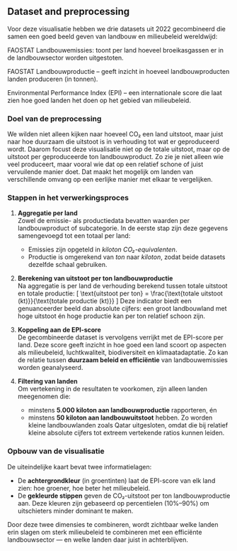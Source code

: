 ## Dataset and preprocessing

Voor deze visualisatie hebben we drie datasets uit 2022 gecombineerd die samen een goed beeld geven van landbouw en milieubeleid wereldwijd:

FAOSTAT Landbouwemissies: toont per land hoeveel broeikasgassen er in de landbouwsector worden uitgestoten.

FAOSTAT Landbouwproductie – geeft inzicht in hoeveel landbouwproducten landen produceren (in tonnen).

Environmental Performance Index (EPI) – een internationale score die laat zien hoe goed landen het doen op het gebied van milieubeleid.

### Doel van de preprocessing

We wilden niet alleen kijken naar hoeveel CO₂ een land uitstoot, maar juist naar hoe duurzaam die uitstoot is in verhouding tot wat er geproduceerd wordt. Daarom focust deze visualisatie niet op de totale uitstoot, maar op de uitstoot per geproduceerde ton landbouwproduct. Zo zie je niet alleen wie veel produceert, maar vooral wie dat op een relatief schone of juist vervuilende manier doet. Dat maakt het mogelijk om landen van verschillende omvang op een eerlijke manier met elkaar te vergelijken.

### Stappen in het verwerkingsproces

1. **Aggregatie per land**  
   Zowel de emissie- als productiedata bevatten waarden per landbouwproduct of subcategorie. In de eerste stap zijn deze gegevens samengevoegd tot een totaal per land:
   - Emissies zijn opgeteld in *kiloton CO₂-equivalenten*.
   - Productie is omgerekend van *ton* naar *kiloton*, zodat beide datasets dezelfde schaal gebruiken.

2. **Berekening van uitstoot per ton landbouwproductie**  
   Na aggregatie is per land de verhouding berekend tussen totale uitstoot en totale productie:
   \[
   \text{uitstoot per ton} = \frac{\text{totale uitstoot (kt)}}{\text{totale productie (kt)}}
   \]
   Deze indicator biedt een genuanceerder beeld dan absolute cijfers: een groot landbouwland met hoge uitstoot én hoge productie kan per ton relatief schoon zijn.

3. **Koppeling aan de EPI-score**  
   De gecombineerde dataset is vervolgens verrijkt met de EPI-score per land. Deze score geeft inzicht in hoe goed een land scoort op aspecten als milieubeleid, luchtkwaliteit, biodiversiteit en klimaatadaptatie. Zo kan de relatie tussen **duurzaam beleid en efficiëntie** van landbouwemissies worden geanalyseerd.

4. **Filtering van landen**  
   Om vertekening in de resultaten te voorkomen, zijn alleen landen meegenomen die:
   - minstens **5.000 kiloton aan landbouwproductie** rapporteren, én
   - minstens **50 kiloton aan landbouwuitstoot** hebben.
   Zo worden kleine landbouwlanden zoals Qatar uitgesloten, omdat die bij relatief kleine absolute cijfers tot extreem vertekende ratios kunnen leiden.

### Opbouw van de visualisatie

De uiteindelijke kaart bevat twee informatielagen:

- De **achtergrondkleur** (in groentinten) laat de EPI-score van elk land zien: hoe groener, hoe beter het milieubeleid.
- De **gekleurde stippen** geven de CO₂-uitstoot per ton landbouwproductie aan. Deze kleuren zijn gebaseerd op percentielen (10%–90%) om uitschieters minder dominant te maken.

Door deze twee dimensies te combineren, wordt zichtbaar welke landen erin slagen om sterk milieubeleid te combineren met een efficiënte landbouwsector — en welke landen daar juist in achterblijven.

